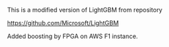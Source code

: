 This is a modified version of LightGBM from repository

https://github.com/Microsoft/LightGBM

Added boosting by FPGA on AWS F1 instance.